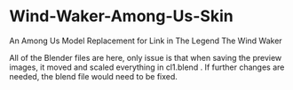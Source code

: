 # Wind-Waker-Among-Us-Skin
An Among Us Model Replacement for Link in The Legend The Wind Waker

All of the Blender files are here, only issue is that when saving the preview images, it moved and scaled everything in cl1.blend . If further changes are needed, the blend file would need to be fixed.
